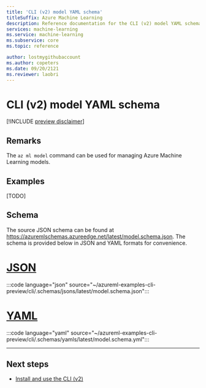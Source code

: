 ```yaml
---
title: 'CLI (v2) model YAML schema'
titleSuffix: Azure Machine Learning
description: Reference documentation for the CLI (v2) model YAML schema.
services: machine-learning
ms.service: machine-learning
ms.subservice: core
ms.topic: reference

author: lostmygithubaccount
ms.author: copeters
ms.date: 09/20/2121
ms.reviewer: laobri
---
```


# CLI (v2) model YAML schema

[!INCLUDE [preview disclaimer](../../includes/machine-learning-preview-generic-disclaimer.md)]

## Remarks

The `az ml model` command can be used for managing Azure Machine Learning models.

## Examples

[TODO]

## Schema

The source JSON schema can be found at https://azuremlschemas.azureedge.net/latest/model.schema.json. The schema is provided below in JSON and YAML formats for convenience.

# [JSON](#tab/json)

:::code language="json" source="~/azureml-examples-cli-preview/cli/.schemas/jsons/latest/model.schema.json":::

# [YAML](#tab/yaml)

:::code language="yaml" source="~/azureml-examples-cli-preview/cli/.schemas/yamls/latest/model.schema.yml":::

---

## Next steps

- [Install and use the CLI (v2)](how-to-configure-cli.md)
